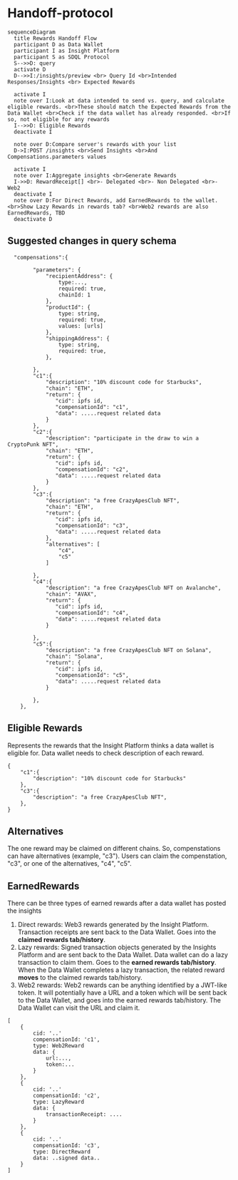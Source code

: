 # Handoff-protocol
```mermaid
sequenceDiagram
  title Rewards Handoff Flow
  participant D as Data Wallet
  participant I as Insight Platform
  participant S as SDQL Protocol
  S-->>D: query
  activate D
  D-->>I:/insights/preview <br> Query Id <br>Intended Responses/Insights <br> Expected Rewards

  activate I
  note over I:Look at data intended to send vs. query, and calculate eligible rewards. <br>These should match the Expected Rewards from the Data Wallet <br>Check if the data wallet has already responded. <br>If so, not eligible for any rewards
  I-->>D: Eligible Rewards
  deactivate I

  note over D:Compare server's rewards with your list
  D->I:POST /insights <br>Send Insights <br>And Compensations.parameters values

  activate I
  note over I:Aggregate insights <br>Generate Rewards
  I->>D: RewardReceipt[] <br>- Delegated <br>- Non Delegated <br>- Web2
  deactivate I
  note over D:For Direct Rewards, add EarnedRewards to the wallet. <br>Show Lazy Rewards in rewards tab? <br>Web2 rewards are also EarnedRewards, TBD
  deactivate D
```

## Suggested changes in query schema
```
  "compensations":{
    
        "parameters": {
            "recipientAddress": {
                type:...,
                required: true,
                chainId: 1
            },
            "productId": {
                type: string,
                required: true,
                values: [urls]
            },
            "shippingAddress": {
                type: string,
                required: true,
            },

        },
        "c1":{
            "description": "10% discount code for Starbucks",
            "chain": "ETH",
            "return": {
               "cid": ipfs id,
               "compensationId": "c1",
               "data": .....request related data
            }
        },
        "c2":{
            "description": "participate in the draw to win a CryptoPunk NFT",
            "chain": "ETH",
            "return": {
               "cid": ipfs id,
               "compensationId": "c2",
               "data": .....request related data
            }
        },
        "c3":{
            "description": "a free CrazyApesClub NFT",
            "chain": "ETH",
            "return": {
               "cid": ipfs id,
               "compensationId": "c3",
               "data": .....request related data
            },
            "alternatives": [
                "c4",
                "c5"
            ]
            
        },
        "c4":{
            "description": "a free CrazyApesClub NFT on Avalanche",
            "chain": "AVAX",
            "return": {
               "cid": ipfs id,
               "compensationId": "c4",
               "data": .....request related data
            }
            
        },
        "c5":{
            "description": "a free CrazyApesClub NFT on Solana",
            "chain": "Solana",
            "return": {
               "cid": ipfs id,
               "compensationId": "c5",
               "data": .....request related data
            }
            
        },
    },
```

## Eligible Rewards
Represents the rewards that the Insight Platform thinks a data wallet is eligible for. Data wallet needs to check description of each reward.
```
{
    "c1":{
        "description": "10% discount code for Starbucks"
    },
    "c3":{
        "description": "a free CrazyApesClub NFT",
    },
}
```

## Alternatives
The one reward may be claimed on different chains. So, compenstations can have alternatives (example, "c3"). Users can claim the compenstation, "c3", or one of the alternatives, "c4", "c5".

## EarnedRewards
There can be three types of earned rewards after a data wallet has posted the insights
1. Direct rewards: Web3 rewards generated by the Insight Platform. Transaction receipts are sent back to the Data Wallet. Goes into the **claimed rewards tab/history**.
2. Lazy rewards: Signed transaction objects generated by the Insights Platform and are sent back to the Data Wallet. Data wallet can do a lazy transaction to claim them. Goes to the **earned rewards tab/history**. When the Data Wallet completes a lazy transaction, the related reward **moves** to the claimed rewards tab/history.
3. Web2 rewards: Web2 rewards can be anything identified by a JWT-like token. It will potentially have a URL and a token which will be sent back to the Data Wallet, and goes into the earned rewards tab/history. The Data Wallet can visit the URL and claim it.

```
[
    {
        cid: '..'
        compensationId: 'c1',
        type: Web2Reward
        data: {
            url:...,
            token:...
        }
    },
    {
        cid: '..'
        compensationId: 'c2',
        type: LazyReward
        data: {
            transactionReceipt: ....
        }
    },
    {
        cid: '..'
        compensationId: 'c3',
        type: DirectReward
        data: ..signed data..
    }
]
```